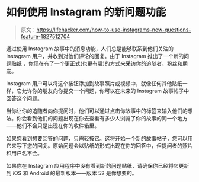 # 如何使用 Instagram 的新问题功能

> 原文：<https://lifehacker.com/how-to-use-instagrams-new-questions-feature-1827512704>

通过使用 Instagram 故事中的消息功能，人们总是能够联系到他们关注的 Instagram 用户，并收到对他们评论的回复。由于 Instagram 推出了一个新的问题贴纸 ，你现在有了一个更正式(也更有趣)的方式来采访你的追随者、粉丝和朋友。



Instagram 用户可以将这个按钮添加到故事照片或视频中，就像任何其他贴纸一样，它允许你的朋友向你提交一个问题，你可以在未来的 Instagram 故事帖子中回答这个问题。

当你让你的追随者向你提问时，他们可以通过点击你故事中的标签来输入他们的想法。你会看到他们的问题出现在你去查看有多少人浏览了你的故事的同一个地方——他们不会只是出现在你的收件箱里。

如果您看到想要回答的问题，只需轻按它。这将开始一个新的故事帖子，您可以用它来写下您的回复。原始问题会以贴纸的形式出现在你的回答中，但提问者的照片和用户名不会。

如果你在 Instagram 应用程序中没有看到新的问题贴纸，请确保你已经将它更新到 iOS 和 Android 的最新版本——版本 52 是你想要的。